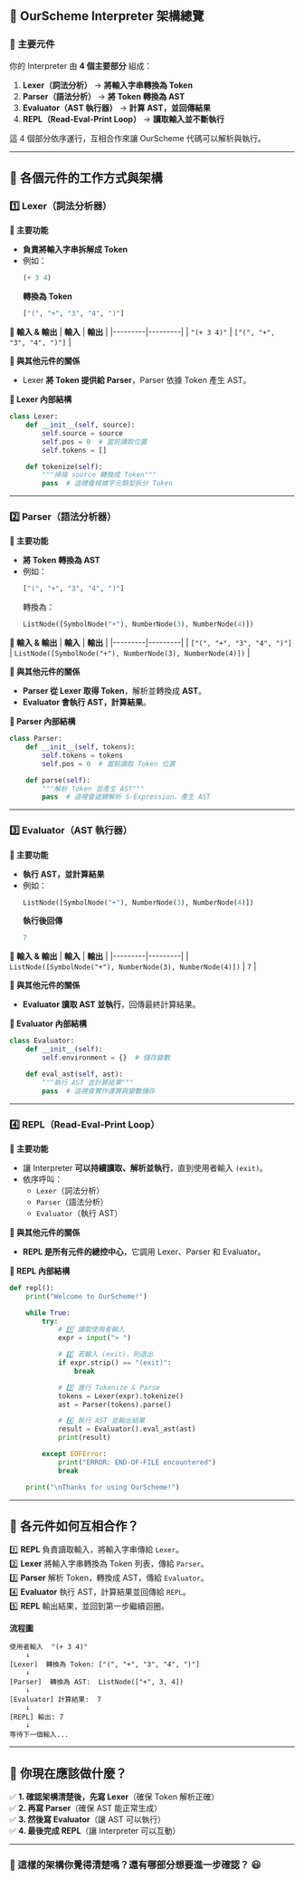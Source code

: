 ## **📌 OurScheme Interpreter 架構總覽**
### **🔷 主要元件**
你的 Interpreter 由 **4 個主要部分** 組成：
1. **Lexer（詞法分析）** → **將輸入字串轉換為 Token**
2. **Parser（語法分析）** → **將 Token 轉換為 AST**
3. **Evaluator（AST 執行器）** → **計算 AST，並回傳結果**
4. **REPL（Read-Eval-Print Loop）** → **讀取輸入並不斷執行**

這 4 個部分依序運行，互相合作來讓 OurScheme 代碼可以解析與執行。

---

## **📌 各個元件的工作方式與架構**
### **1️⃣ Lexer（詞法分析器）**
**🔹 主要功能**
- **負責將輸入字串拆解成 Token**
- 例如：
  ```scheme
  (+ 3 4)
  ```
  **轉換為 Token**
  ```python
  ["(", "+", "3", "4", ")"]
  ```

**🔹 輸入 & 輸出**
| **輸入**  | **輸出**  |
|---------|---------|
| `"(+ 3 4)"`  | `["(", "+", "3", "4", ")"]` |

**🔹 與其他元件的關係**
- Lexer **將 Token 提供給 Parser**，Parser 依據 Token 產生 AST。

**🔹 Lexer 內部結構**
```python
class Lexer:
    def __init__(self, source):
        self.source = source
        self.pos = 0  # 當前讀取位置
        self.tokens = []

    def tokenize(self):
        """掃描 source 轉換成 Token"""
        pass  # 這裡會根據字元類型拆分 Token
```

---

### **2️⃣ Parser（語法分析器）**
**🔹 主要功能**
- **將 Token 轉換為 AST**
- 例如：
  ```python
  ["(", "+", "3", "4", ")"]
  ```
  轉換為：
  ```python
  ListNode([SymbolNode("+"), NumberNode(3), NumberNode(4)])
  ```

**🔹 輸入 & 輸出**
| **輸入**  | **輸出**  |
|---------|---------|
| `["(", "+", "3", "4", ")"]`  | `ListNode([SymbolNode("+"), NumberNode(3), NumberNode(4)])` |

**🔹 與其他元件的關係**
- **Parser 從 Lexer 取得 Token**，解析並轉換成 **AST**。
- **Evaluator 會執行 AST，計算結果**。

**🔹 Parser 內部結構**
```python
class Parser:
    def __init__(self, tokens):
        self.tokens = tokens
        self.pos = 0  # 當前讀取 Token 位置

    def parse(self):
        """解析 Token 並產生 AST"""
        pass  # 這裡會遞歸解析 S-Expression，產生 AST
```

---

### **3️⃣ Evaluator（AST 執行器）**
**🔹 主要功能**
- **執行 AST，並計算結果**
- 例如：
  ```python
  ListNode([SymbolNode("+"), NumberNode(3), NumberNode(4)])
  ```
  **執行後回傳**
  ```python
  7
  ```

**🔹 輸入 & 輸出**
| **輸入**  | **輸出**  |
|---------|---------|
| `ListNode([SymbolNode("+"), NumberNode(3), NumberNode(4)])` | `7` |

**🔹 與其他元件的關係**
- **Evaluator 讀取 AST 並執行**，回傳最終計算結果。

**🔹 Evaluator 內部結構**
```python
class Evaluator:
    def __init__(self):
        self.environment = {}  # 儲存變數

    def eval_ast(self, ast):
        """執行 AST 並計算結果"""
        pass  # 這裡會實作運算與變數儲存
```

---

### **4️⃣ REPL（Read-Eval-Print Loop）**
**🔹 主要功能**
- 讓 Interpreter **可以持續讀取、解析並執行**，直到使用者輸入 `(exit)`。
- 依序呼叫：
  - `Lexer`（詞法分析）
  - `Parser`（語法分析）
  - `Evaluator`（執行 AST）

**🔹 與其他元件的關係**
- **REPL 是所有元件的總控中心**，它調用 Lexer、Parser 和 Evaluator。

**🔹 REPL 內部結構**
```python
def repl():
    print("Welcome to OurScheme!")

    while True:
        try:
            # 1️⃣ 讀取使用者輸入
            expr = input("> ")

            # 2️⃣ 若輸入 (exit)，則退出
            if expr.strip() == "(exit)":
                break

            # 3️⃣ 進行 Tokenize & Parse
            tokens = Lexer(expr).tokenize()
            ast = Parser(tokens).parse()

            # 4️⃣ 執行 AST 並輸出結果
            result = Evaluator().eval_ast(ast)
            print(result)

        except EOFError:
            print("ERROR: END-OF-FILE encountered")
            break

    print("\nThanks for using OurScheme!")
```

---

## **📌 各元件如何互相合作？**
1️⃣ **REPL** 負責讀取輸入，將輸入字串傳給 `Lexer`。  
2️⃣ **Lexer** 將輸入字串轉換為 Token 列表，傳給 `Parser`。  
3️⃣ **Parser** 解析 Token，轉換成 AST，傳給 `Evaluator`。  
4️⃣ **Evaluator** 執行 AST，計算結果並回傳給 `REPL`。  
5️⃣ **REPL** 輸出結果，並回到第一步繼續迴圈。

**流程圖**
```
使用者輸入  "(+ 3 4)"
    ↓
[Lexer]  轉換為 Token: ["(", "+", "3", "4", ")"]
    ↓
[Parser]  轉換為 AST:  ListNode(["+", 3, 4])
    ↓
[Evaluator] 計算結果:  7
    ↓
[REPL] 輸出: 7
    ↓
等待下一個輸入...
```

---

## **📌 你現在應該做什麼？**
✅ **1. 確認架構清楚後，先寫 Lexer**（確保 Token 解析正確）  
✅ **2. 再寫 Parser**（確保 AST 能正常生成）  
✅ **3. 然後寫 Evaluator**（讓 AST 可以執行）  
✅ **4. 最後完成 REPL**（讓 Interpreter 可以互動）  

---

### **📌 這樣的架構你覺得清楚嗎？還有哪部分想要進一步確認？** 😃